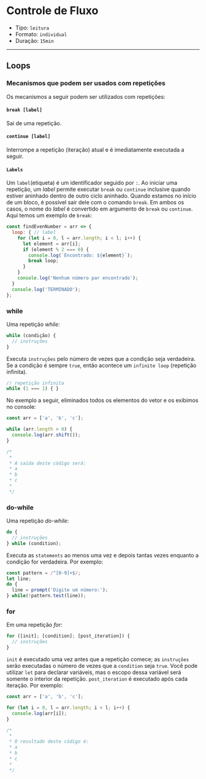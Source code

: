 # Controle de Fluxo

* Tipo: `leitura`
* Formato: `individual`
* Duração: `15min`

***

## Loops

### Mecanismos que podem ser usados com repetições

Os mecanismos a seguir podem ser utilizados com repetições:

#### `break [label]`

Sai de uma repetição.

#### `continue [label]`

Interrompe a repetição (iteração) atual e é imediatamente executada a seguir.

#### `Labels`

Um `label`(etiqueta) é um identificador seguido por `:`. Ao iniciar uma repetição,
um *label* permite executar `break` ou `continue` inclusive quando estiver
aninhado dentro de outro ciclo aninhado. Quando estamos no início de um bloco, é
possível sair dele com o comando `break`. Em ambos os casos, o nome do *label* é
convertido em argumento de `break` ou `continue`. Aqui temos um exemplo de
`break`:

```js
const findEvenNumber = arr => {
  loop: { // label
    for (let i = 0, l = arr.length; i < l; i++) {
      let element = arr[i];
      if (element % 2 === 0) {
        console.log(`Encontrado: ${element}`);
        break loop;
      }
    }
    console.log('Nenhum número par encontrado');
  }
  console.log('TERMINADO');
};
```

### while

Uma repetição *while*:

```js
while (condição) {
  // instruções
}
```

Executa `instruções` pelo número de vezes que a condição seja verdadeira. Se a
condição é sempre `true`, então acontece um `infinite loop` (repetição infinita).

```js
// repetição infinita
while (1 === 1) { }
```

No exemplo a seguir, eliminados todos os elementos do vetor e os exibimos no
console:

```js
const arr = ['a', 'b', 'c'];

while (arr.length > 0) {
  console.log(arr.shift());
}

/*
 *
 * A saída deste código será:
 * a
 * b
 * c
 *
 */
```

### do-while

Uma repetição *do-while*:

```js
do {
  // instruções
} while (condition);
```

Executa as `statements` ao menos uma vez e depois tantas vezes enquanto a
condição for verdadeira. Por exemplo:

```js
const pattern = /^[0-9]+$/;
let line;
do {
  line = prompt('Digite um número:');
} while(!pattern.test(line));
```

### for

Em uma repetição *for*:

```js
for ([init]; [condition]; [post_iteration]) {
  // instruções
}
```

`init` é executado uma vez antes que a repetição comece; as `instruções` serão
executadas o número de vezes que a `condition` seja `true`. Você pode utilizar
`let` para declarar variáveis, mas o escopo dessa variável será somente o
interior da repetição. `post_iteration` é executado após cada iteração. Por
exemplo:

```js
const arr = ['a', 'b', 'c'];

for (let i = 0, l = arr.length; i < l; i++) {
  console.log(arr[i]);
}

/*
 *
 * O resultado deste código é:
 * a
 * b
 * c
 *
 */
```
